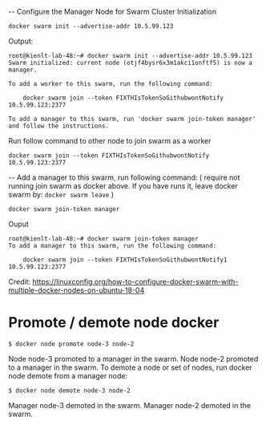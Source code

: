-- Configure the Manager Node for Swarm Cluster Initialization

```
docker swarm init --advertise-addr 10.5.99.123
```

Output:
```
root@kienlt-lab-48:~# docker swarm init --advertise-addr 10.5.99.123
Swarm initialized: current node (otjf4bysr6x3m1akci1onftf5) is now a manager.

To add a worker to this swarm, run the following command:

    docker swarm join --token FIXTHIsTokenSoGithubwontNotify 10.5.99.123:2377

To add a manager to this swarm, run 'docker swarm join-token manager' and follow the instructions.
```

Run follow command to other node to join swarm as a worker

```
docker swarm join --token FIXTHIsTokenSoGithubwontNotify 10.5.99.123:2377
```

-- Add a manager to this swarm, run following command: ( require not running join swarm as docker above. If you have runs it, leave docker swarm by: `docker swarm leave` )
```
docker swarm join-token manager
```

Ouput
```
root@kienlt-lab-48:~# docker swarm join-token manager
To add a manager to this swarm, run the following command:

    docker swarm join --token FIXTHIsTokenSoGithubwontNotify1 10.5.99.123:2377
```

Credit: https://linuxconfig.org/how-to-configure-docker-swarm-with-multiple-docker-nodes-on-ubuntu-18-04


# Promote / demote node docker
```
$ docker node promote node-3 node-2
```
Node node-3 promoted to a manager in the swarm.
Node node-2 promoted to a manager in the swarm.
To demote a node or set of nodes, run docker node demote from a manager node:
```
$ docker node demote node-3 node-2
```
Manager node-3 demoted in the swarm.
Manager node-2 demoted in the swarm.
